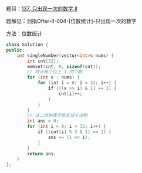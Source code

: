 题目：[137. 只出现一次的数字 II](https://leetcode.cn/problems/single-number-ii/)

题解见：剑指Offer-II-004-[位数统计]-只出现一次的数字

方法：位数统计

```cpp
class Solution {
public:
    int singleNumber(vector<int>& nums) {
        int cnt[32];
        memset(cnt, 0, sizeof(cnt));
        // 统计每个位上 1 的个数
        for (int x : nums) {
            for (int i = 0; i < 32; i++) {
                if (((x >> i) & 1) == 1) {
                    cnt[i]++;
                }
            }
        }
        // 从二进制表示恢复成十进制
        int ans = 0;
        for (int i = 0; i < 32; i++) {
            if ((cnt[i] % 3 & 1) == 1) {
                ans += (1 << i);
            }
        }
        return ans;
    }
};
```

